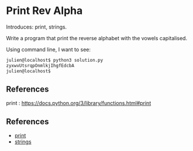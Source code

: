# Print Rev Alpha

Introduces: print, strings.

Write a program that print the reverse alphabet with the vowels capitalised.

Using command line, I want to see:

```bash
julien@localhost$ python3 solution.py
zyxwvUtsrqpOnmlkjIhgfEdcbA
julien@localhost$
```

## References

print : <https://docs.python.org/3/library/functions.html#print>

## References
 - [print](https://docs.python.org/3/tutorial/index.html)
 - [strings](https://docs.python.org/3/tutorial/introduction.html#strings)
